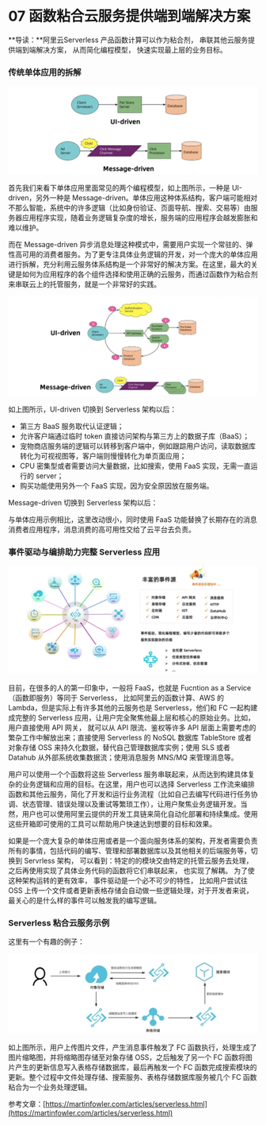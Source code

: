 # 07 函数粘合云服务提供端到端解决方案

\*\*导读：\*\*阿里云Serverless 产品函数计算可以作为粘合剂， 串联其他云服务提供端到端解决方案， 从而简化编程模型， 快速实现最上层的业务目标。

### 传统单体应用的拆解

![img](assets/2020-08-10-092427.png)

首先我们来看下单体应用里面常见的两个编程模型，如上图所示，一种是 UI-driven，另外一种是 Message-driven。单体应用这种体系结构，客户端可能相对不那么智能，系统中的许多逻辑（比如身份验证、页面导航、搜索、交易等）由服务器应用程序实现，随着业务逻辑复杂度的增长，服务端的应用程序会越发膨胀和难以维护。

而在 Message-driven 异步消息处理这种模式中，需要用户实现一个常驻的、弹性高可用的消费者服务。为了更专注具体业务逻辑的开发，对一个庞大的单体应用进行拆解，充分利用云服务体系结构是一个非常好的解决方案。在这里，最大的关键是如何为应用程序的各个组件选择和使用正确的云服务，而通过函数作为粘合剂来串联云上的托管服务，就是一个非常好的实践。

![img](assets/2020-08-10-093807.png)

如上图所示，UI-driven 切换到 Serverless 架构以后：

- 第三方 BaaS 服务取代认证逻辑；
- 允许客户端通过临时 token 直接访问架构与第三方上的数据子库（BaaS）；
- 宠物商店服务端的逻辑可以转移到客户端中，例如跟踪用户访问，读取数据库转化为可视视图等，客户端则慢慢转化为单页面应用；
- CPU 密集型或者需要访问大量数据，比如搜索，使用 FaaS 实现，无需一直运行的 server；
- 购买功能使用另外一个 FaaS 实现，因为安全原因放在服务端。

Message-driven 切换到 Serverless 架构以后：

与单体应用示例相比，这里改动很小，同时使用 FaaS 功能替换了长期存在的消息消费者应用程序，消息消费的高可用性交给了云平台去负责。

### 事件驱动与编排助力完整 Serverless 应用

![img](assets/2020-08-10-093825.png)

目前，在很多的人的第一印象中，一般将 FaaS，也就是 Fucntion as a Service（函数即服务）等同于 Serverless， 比如阿里云的函数计算、AWS 的 Lambda，但是实际上有许多其他的云服务也是 Serverless，他们和 FC 一起构建成完整的 Serverless 应用，让用户完全聚焦他最上层和核心的原始业务。比如，用户直接使用 API 网关， 就可以从 API 限流、鉴权等许多 API 层面上需要考虑的繁杂工作中解放出来；直接使用 Serverless 的 NoSQL 数据库 TableStore 或者对象存储 OSS 来持久化数据，替代自己管理数据库实例；使用 SLS 或者 Datahub 从外部系统收集数据流；使用消息服务 MNS/MQ 来管理消息等。

用户可以使用一个个函数将这些 Serverless 服务串联起来，从而达到构建具体复杂的业务逻辑和应用的目标。在这里，用户也可以选择 Serverless 工作流来编排函数和其他云服务，简化了开发和运行业务流程（比如自己去编写代码进行任务协调、状态管理、错误处理以及重试等繁琐工作），让用户聚焦业务逻辑开发。当然，用户也可以使用阿里云提供的开发工具链来简化自动化部署和持续集成。使用这些开箱即可使用的工具可以帮助用户快速达到想要的目标和效果。

如果是一个庞大复杂的单体应用或者是一个面向服务体系的架构，开发者需要负责所有的事情，包括代码的编写、管理和部署数据库以及其他相关的后端服务等，切换到 Servrless 架构， 可以看到：特定的的模块交由特定的托管云服务去处理， 之后再使用实现了具体业务代码的函数将它们串联起来， 也实现了解耦。 为了使这种架构运转的更有效率， 事件驱动是一个必不可少的特性， 比如用户尝试往 OSS 上传一个文件或者更新表格存储会自动做一些逻辑处理，对于开发者来说， 最关心的是什么样的事件可以触发我的编写逻辑。

### Serverless 粘合云服务示例

这里有一个有趣的例子：

![img](assets/2020-08-10-093837.png)

如上图所示，用户上传图片文件，产生消息事件触发了 FC 函数执行，处理生成了图片缩略图，并将缩略图存储至对象存储 OSS，之后触发了另一个 FC 函数将图片产生的更新信息写入表格存储数据库，最后再触发一个 FC 函数完成搜索模块的更新。整个过程中文件处理存储、搜索服务、表格存储数据库服务被几个 FC 函数粘合为一个业务处理逻辑。

参考文章：[https://martinfowler.com/articles/serverless.html](https://martinfowler.com/articles/serverless.html)
